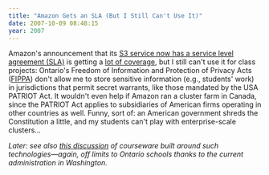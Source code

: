 ```yaml
---
title: "Amazon Gets an SLA (But I Still Can't Use It)"
date: 2007-10-09 08:48:15
year: 2007
---
```

Amazon's announcement that its <a href="http://aws.typepad.com/aws/2007/10/amazon-s3-at-yo.html">S3 service now has a service level agreement (SLA)</a> is getting a <a href="http://radar.oreilly.com/archives/2007/10/amazon_s3_gets.html">lot of coverage</a>, but I still can't use it for class projects: Ontario's Freedom of Information and Protection of Privacy Acts (<a href="http://www.accessandprivacy.gov.on.ca/english/act/index.html">FIPPA</a>) don't allow me to store sensitive information (e.g., students' work) in jurisdictions that permit secret warrants, like those mandated by the USA PATRIOT Act.  It wouldn't even help if Amazon ran a cluster farm in Canada, since the PATRIOT Act applies to subsidiaries of American firms operating in other countries as well. Funny, sort of: an American government shreds the Constitution a little, and my students can't play with enterprise-scale clusters…

<em>Later: see also <a href="http://radar.oreilly.com/archives/2007/10/google_ibm_give.html">this discussion</a> of courseware built around such technologies—again, off limits to Ontario schools thanks to the current administration in Washington.</em>
